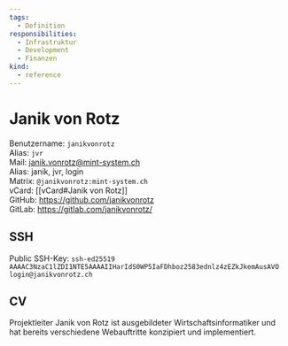 ```yaml
---
tags:
  - Definition
responsibilities:
  - Infrastruktur
  - Development
  - Finanzen
kind:
  - reference
---
```

# Janik von Rotz

Benutzername: `janikvonrotz`\
Alias: `jvr`\
Mail: <janik.vonrotz@mint-system.ch>\
Alias: janik, jvr, login\
Matrix: `@janikvonrotz:mint-system.ch`\
vCard: [[vCard#Janik von Rotz]]\
GitHub: <https://github.com/janikvonrotz>\
GitLab: <https://gitlab.com/janikvonrotz/>

## SSH

Public SSH-Key: `ssh-ed25519 AAAAC3NzaC1lZDI1NTE5AAAAIIHarIdS0WP5IaFDhboz2583ednlz4zEZkJkemAusAVO login@janikvonrotz.ch`

## CV

Projektleiter Janik von Rotz ist ausgebildeter Wirtschaftsinformatiker und hat bereits verschiedene Webauftritte konzipiert und implementiert. 